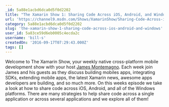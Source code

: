 ```yaml
---
_id: 5a88e1acbd6dca0d5f0d2202
title: "The Xamarin Show 1: Sharing Code Across iOS, Android, and Windows"
url: 'https://channel9.msdn.com/Shows/XamarinShow/Sharing-Code-Across-iOS-Android-and-Windows'
category: 5a88e1acbd6dca0d5f0d2202
slug: 'the-xamarin-show-1-sharing-code-across-ios-android-and-windows'
user_id: 5a83ce59d6eb0005c4ecda2c
username: 'bill-s'
createdOn: '2016-09-17T07:29:43.000Z'
tags: []
---
```


Welcome to The Xamarin Show, your weekly native cross-platform mobile development show with your host <a title="James on Channel 9" href="https://channel9.msdn.com/Niners/JamesMontemagno" target="_blank">James Montemagno</a>. Each week join James and his guests as they discuss building mobiles apps, integrating SDKs, extending mobile apps, the latest Xamarin news, awesome apps developers are building, and so much more. On this weeks episode we take a look at how to share code across iOS, Android, and all of the Windows platforms. There are many strategies to help share code across a single application or across several applications and we explore all of them!
